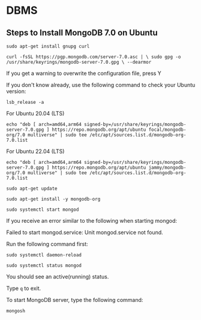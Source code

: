 # DBMS
## Steps to Install MongoDB 7.0 on Ubuntu

`sudo apt-get install gnupg curl`

`curl -fsSL https://pgp.mongodb.com/server-7.0.asc | \
sudo gpg -o /usr/share/keyrings/mongodb-server-7.0.gpg \
--dearmor`

If you get a warning to overwrite the configuration file, press Y

If you don't know already, use the following command to check your Ubuntu version:

`lsb_release -a`

For Ubuntu 20.04 (LTS)

`echo "deb [ arch=amd64,arm64 signed-by=/usr/share/keyrings/mongodb-server-7.0.gpg ] https://repo.mongodb.org/apt/ubuntu focal/mongodb-org/7.0 multiverse" | sudo tee /etc/apt/sources.list.d/mongodb-org-7.0.list`

For Ubuntu 22.04 (LTS)

`echo "deb [ arch=amd64,arm64 signed-by=/usr/share/keyrings/mongodb-server-7.0.gpg ] https://repo.mongodb.org/apt/ubuntu jammy/mongodb-org/7.0 multiverse" | sudo tee /etc/apt/sources.list.d/mongodb-org-7.0.list`

`sudo apt-get update`

`sudo apt-get install -y mongodb-org`

`sudo systemctl start mongod`

If you receive an error similar to the following when starting mongod:

Failed to start mongod.service: Unit mongod.service not found.

Run the following command first:

`sudo systemctl daemon-reload`

`sudo systemctl status mongod`

You should see an active(running) status.

Type `q` to exit.

To start MongoDB server, type the following command:

`mongosh`
